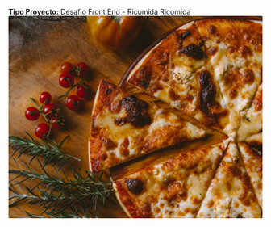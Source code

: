 <b>Tipo Proyecto:</b> Desafio Front End - Ricomida
<a class="navbar-brand ms-3 ms-lg-0 fs-1" href="#">Ricomida</a>
<img src="assets/img/principal.jpg" alt="Pizza principal" class="img-fluid w-100">


